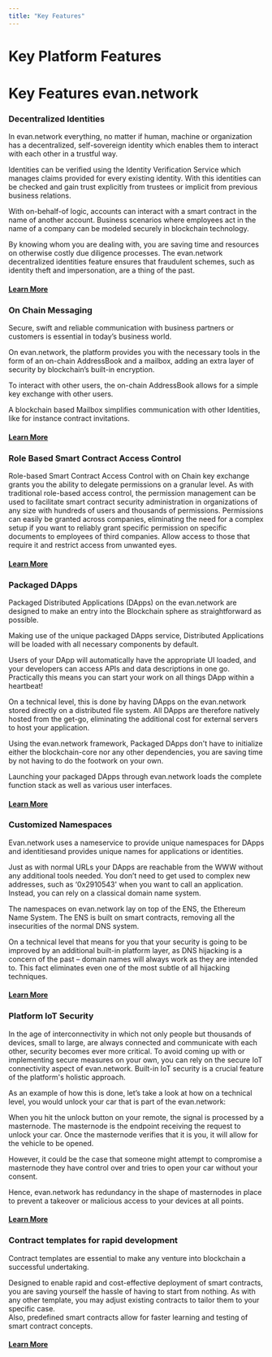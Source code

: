 ```yaml
---
title: "Key Features"
---
```

# Key Platform Features

Key Features evan.network
======

### Decentralized Identities

In evan.network everything, no matter if human, machine or organization has a decentralized, self-sovereign identity which enables them to interact with each other in a trustful way.

Identities can be verified using the Identity Verification Service which manages claims provided for every existing identity. With this identities can be checked and gain trust explicitly from trustees or implicit from previous business relations.     


With on-behalf-of logic, accounts can interact with a smart contract in the name of another account. Business scenarios where employees act in the name of a company can be modeled securely in blockchain technology. 

By knowing whom you are dealing with, you are saving time and resources on otherwise costly due diligence processes. The evan.network decentralized identities feature ensures that fraudulent schemes, such as identity theft and impersonation, are a thing of the past.

#### [Learn More](https://evannetwork.github.io/doc/Identity)


### On Chain Messaging

Secure, swift and reliable communication with business partners or customers is essential in today’s business world. 

On evan.network, the platform provides you with the necessary tools in the form of an on-chain AddressBook and a mailbox, adding an extra layer of security by blockchain’s built-in encryption. 

To interact with other users, the on-chain AddressBook allows for a simple key exchange with other users. 


A blockchain based Mailbox simplifies communication with other Identities, like for instance contract invitations.  

#### [Learn More](https://evannetwork.github.io/tutorial/mailbox.html)




### Role Based Smart Contract Access Control 

Role-based Smart Contract Access Control with on Chain key exchange grants you the ability to delegate permissions on a granular level.
As with traditional role-based access control, the permission management can be used to facilitate smart contract security administration in organizations of any size with hundreds of users and thousands of permissions. 
Permissions can easily be granted across companies, eliminating the need for a complex setup if you want to reliably grant specific permission on specific documents to employees of third companies.
Allow access to those that require it and restrict access from unwanted eyes.

#### [Learn More](https://evannetwork.github.io/dev/security)

### Packaged DApps 

Packaged Distributed Applications (DApps) on the evan.network are designed to make an entry into the Blockchain sphere as straightforward as possible. 

Making use of the unique packaged DApps service, Distributed Applications will be loaded with all necessary components by default.  

Users of your DApp will automatically have the appropriate UI loaded, and your developers can access APIs and data descriptions in one go.  Practically this means you can start your work on all things DApp within a heartbeat!


On a technical level, this is done by having DApps on the evan.network stored directly on a distributed file system. All DApps are therefore natively hosted from the get-go, eliminating the additional cost for external servers to host your application. 

Using the evan.network framework, Packaged DApps don't have to initialize either the blockchain-core nor any other dependencies, you are saving time by not having to do the footwork on your own.

Launching your packaged DApps through evan.network loads the complete function stack as well as various user interfaces.

#### [Learn More](https://evannetwork.github.io/dapps/basics)


### Customized Namespaces

Evan.network uses a nameservice to provide unique namespaces for DApps and identitiesand provides unique names for applications or identities. 

Just as with normal URLs your DApps are reachable from the WWW without any additional tools needed.
You don’t need to get used to complex new addresses, such as ‘0x2910543' when you want to call an application.
Instead, you can rely on a classical domain name system.

The namespaces on evan.network lay on top of the ENS, the Ethereum Name System. The ENS is built on smart contracts, removing all the insecurities of the normal DNS system.  

On a technical level that means for you that your security is going to be improved by an additional built-in platform layer, as DNS hijacking is a concern of the past – domain names will always work as they are intended to. This fact eliminates even one of the most subtle of all hijacking techniques. 

#### [Learn More](https://evannetwork.github.io/doc/namespaces)


### Platform IoT Security

In the age of interconnectivity in which not only people but thousands of devices, small to large, are always connected and communicate with each other, security becomes ever more critical. 
To avoid coming up with or implementing secure measures on your own, you can rely on the secure IoT connectivity aspect of evan.network. 
Built-in IoT security is a crucial feature of the platform's holistic approach.

As an example of how this is done, let’s take a look at how on a technical level, you would unlock your car that is part of the evan.network:

When you hit the unlock button on your remote, the signal is processed by a masternode. The masternode is the endpoint receiving the request to unlock your car. Once the masternode verifies that it is you, it will allow for the vehicle to be opened.

However, it could be the case that someone might attempt to compromise a masternode they have control over and tries to open your car without your consent. 

Hence, evan.network has redundancy in the shape of masternodes in place to prevent a takeover or malicious access to your devices at all points. 

#### [Learn More](https://evannetwork.github.io/doc/iotsecurity)

### Contract templates for rapid development

Contract templates are essential to make any venture into blockchain a successful undertaking.

Designed to enable rapid and cost-effective deployment of smart contracts, you are saving yourself the hassle of having to start from nothing. 
As with any other template, you may adjust existing contracts to tailor them to your specific case.  
Also, predefined smart contracts allow for faster learning and testing of smart contract concepts.

#### [Learn More](https://evannetwork.github.io/dev/deployment)





